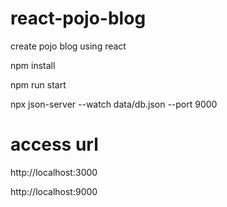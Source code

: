 # react-pojo-blog
create pojo blog using react

npm install

npm run start

npx json-server --watch data/db.json --port 9000

# access url
http://localhost:3000

http://localhost:9000
